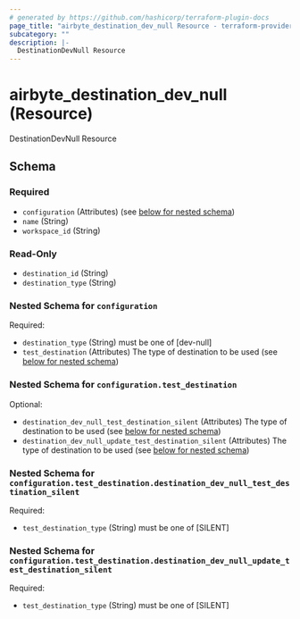 ```yaml
---
# generated by https://github.com/hashicorp/terraform-plugin-docs
page_title: "airbyte_destination_dev_null Resource - terraform-provider-airbyte"
subcategory: ""
description: |-
  DestinationDevNull Resource
---
```


# airbyte_destination_dev_null (Resource)

DestinationDevNull Resource



<!-- schema generated by tfplugindocs -->
## Schema

### Required

- `configuration` (Attributes) (see [below for nested schema](#nestedatt--configuration))
- `name` (String)
- `workspace_id` (String)

### Read-Only

- `destination_id` (String)
- `destination_type` (String)

<a id="nestedatt--configuration"></a>
### Nested Schema for `configuration`

Required:

- `destination_type` (String) must be one of [dev-null]
- `test_destination` (Attributes) The type of destination to be used (see [below for nested schema](#nestedatt--configuration--test_destination))

<a id="nestedatt--configuration--test_destination"></a>
### Nested Schema for `configuration.test_destination`

Optional:

- `destination_dev_null_test_destination_silent` (Attributes) The type of destination to be used (see [below for nested schema](#nestedatt--configuration--test_destination--destination_dev_null_test_destination_silent))
- `destination_dev_null_update_test_destination_silent` (Attributes) The type of destination to be used (see [below for nested schema](#nestedatt--configuration--test_destination--destination_dev_null_update_test_destination_silent))

<a id="nestedatt--configuration--test_destination--destination_dev_null_test_destination_silent"></a>
### Nested Schema for `configuration.test_destination.destination_dev_null_test_destination_silent`

Required:

- `test_destination_type` (String) must be one of [SILENT]


<a id="nestedatt--configuration--test_destination--destination_dev_null_update_test_destination_silent"></a>
### Nested Schema for `configuration.test_destination.destination_dev_null_update_test_destination_silent`

Required:

- `test_destination_type` (String) must be one of [SILENT]


